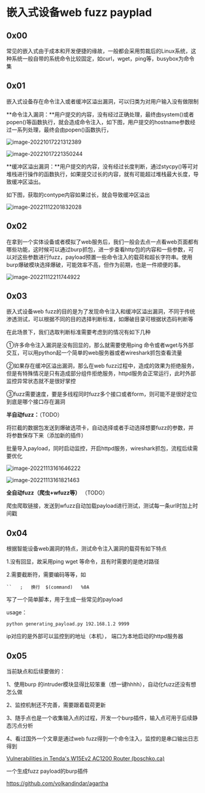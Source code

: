 # 嵌入式设备web fuzz payplad

## 0x00

常见的嵌入式由于成本和开发便捷的缘故，一般都会采用剪裁后的Linux系统，这种系统一般自带的系统命令比较固定，如curl，wget，ping等，busybox为命令集

## 0x01

嵌入式设备存在命令注入或者缓冲区溢出漏洞，可以归类为对用户输入没有做限制

**命令注入漏洞：**用户提交的内容，没有经过正确处理，最终由system()或者popen()等函数执行，就会造成命令注入，如下图，用户提交的hostname参数经过一系列处理，最终会由popen()函数执行，

![image-20221017221312389](readme.assets/image-20221017221312389.png)

![image-20221017221350244](readme.assets/image-20221017221350244.png)



**缓冲区溢出漏洞：**用户提交的内容，没有经过长度判断，通过stycpy()等可对堆栈进行操作的函数执行，如果提交过长的内容，就有可能超过堆栈最大长度，导致缓冲区溢出。

如下图，获取的contype内容如果过长，就会导致缓冲区溢出

![image-20221112201832028](readme.assets/image-20221112201832028.png)

## 0x02

在拿到一个实体设备或者模拟了web服务后，我们一般会去点一点看web页面都有哪些功能，这时候可以通过burp抓包，进一步查看http包的内容和一些参数，可以对这些参数进行fuzz，payload预置一些命令注入的载荷和超长字符串。使用burp爆破模块选择爆破，可能效率不高，但作为前期，也是一件顺便的事。

![image-20221112211744922](readme.assets/image-20221112211744922.png)

## 0x03

嵌入式设备web fuzz的目的是为了发现命令注入和缓冲区溢出漏洞，不同于传统渗透测试，可以根据不同的目的选择判断标准，如爆破目录可根据状态码判断等

在此场景下，我们选取判断标准需要考虑到的情况有如下几种

①许多命令注入漏洞是没有回显的，那么就需要使用ping 命令或者wget与外部交互，可以用python起一个简单的web服务器或者wireshark抓包查看流量

②如果存在缓冲区溢出漏洞，那么在web fuzz过程中，造成的效果为拒绝服务，但是有特殊情况是只有造成部分组件拒绝服务，httpd服务会正常运行，此时外部监控异常状态就不是很好掌控

③fuzz需要速度，要是多线程同时fuzz多个接口或者form，则可能不是很好定位到底是哪个接口存在漏洞

**半自动fuzz：**（TODO）

将拦截的数据包发送到爆破选项卡，自动选择或者手动选择想要fuzz的参数，并将参数保存下来（添加新的插件）

批量导入payload，同时启动监控，开启httpd服务，wireshark抓包，流程后续需要优化

![image-20221113161646222](readme.assets/image-20221113161646222.png)



![image-20221113161821463](readme.assets/image-20221113161821463.png)

**全自动fuzz（爬虫+wfuzz等）**   （TODO）

爬虫爬取链接，发送到wfuzz自动加载payload进行测试，测试每一条url时加上时间戳



## 0x04

根据智能设备web漏洞的特点，测试命令注入漏洞的载荷有如下特点

1.没有回显，故采用ping wget 等命令，且有时需要的是绝对路径

2.需要截断符，需要编码等等，如

```
``   ;   换行  $(command)   %0A 
```

写了一个简单脚本，用于生成一些常见的payload

usage：

```
python generating_payload.py 192.168.1.2 9999
```

ip对应的是外部可以监控到的地址（本机）， 端口为本地启动的httpd服务器



## 0x05

当前缺点和后续要做的：

1、使用burp 的intruder模块显得比较笨重（想一键hhhh），自动化fuzz还没有想怎么做

2、监控机制还不完善，需要跟着载荷更新

3、随手点也是一个收集输入点的过程，开发一个burp插件，输入点可用于后续静态污点分析

4、看过国外一个文章是通过web  fuzz得到一个命令注入，监控的是串口输出日志得到

[Vulnerabilities in Tenda's W15Ev2 AC1200 Router (boschko.ca)](https://boschko.ca/tenda_ac1200_router/)





一个生成fuzz payload的burp插件

https://github.com/volkandindar/agartha



